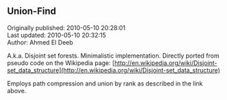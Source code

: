 ## Union-Find  
Originally published: 2010-05-10 20:28:01  
Last updated: 2010-05-10 20:32:15  
Author: Ahmed El Deeb  
  
A.k.a. Disjoint set forests. Minimalistic implementation. Directly ported from pseudo code on the Wikipedia page:
[http://en.wikipedia.org/wiki/Disjoint-set_data_structure](http://en.wikipedia.org/wiki/Disjoint-set_data_structure)

Employs path compression and union by rank as described in the link above.